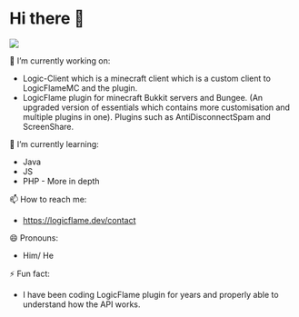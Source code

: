 # Hi there 👋

![](https://komarev.com/ghpvc/?username=LogicFlame-Dev&label=PROFILE+VIEWS&color=orange)


🔭 I’m currently working on: 
- Logic-Client which is a minecraft client which is a custom client to LogicFlameMC and the plugin.
- LogicFlame plugin for minecraft Bukkit servers and Bungee. (An upgraded version of essentials which contains more customisation and multiple plugins in one).  Plugins such as AntiDisconnectSpam and ScreenShare.

🌱 I’m currently learning:
- Java
- JS
- PHP - More in depth

<!--🤔 I’m looking for help with ...
💬 Ask me about ... -->
📫 How to reach me:
- https://logicflame.dev/contact

😄 Pronouns:
- Him/ He

⚡ Fun fact:
- I have been coding LogicFlame plugin for years and properly able to understand how the API works.

